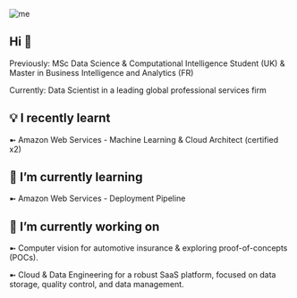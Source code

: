 ![me](https://user-images.githubusercontent.com/32732921/212766164-70bd4dc9-c029-4dc3-85be-5a5e38314401.gif)


## Hi 👋

Previously: MSc Data Science & Computational Intelligence Student (UK) & Master in Business Intelligence and Analytics (FR)

Currently: Data Scientist in a leading global professional services firm

## 💡 I recently learnt

➼ Amazon Web Services - Machine Learning & Cloud Architect (certified x2)

## 🌱 I’m currently learning

➼ Amazon Web Services - Deployment Pipeline


## 🔭 I’m currently working on

➼ Computer vision for automotive insurance & exploring proof-of-concepts (POCs).

➼ Cloud & Data Engineering for a robust SaaS platform, focused on data storage, quality control, and data management.

